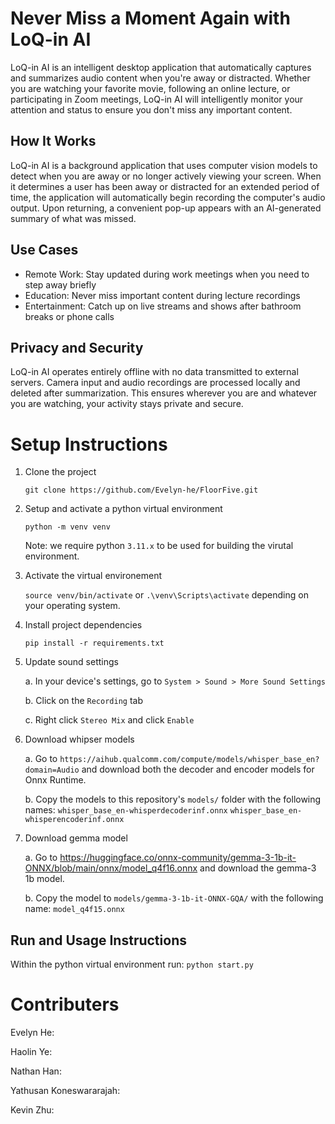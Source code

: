 # Never Miss a Moment Again with LoQ-in AI
LoQ-in AI is an intelligent desktop application that automatically captures and summarizes audio content when you're away or distracted. Whether you are watching your favorite movie, following an online lecture, or participating in Zoom meetings, LoQ-in AI will intelligently monitor your attention and status to ensure you don't miss any important content.

## How It Works
LoQ-in AI is a background application that uses computer vision models to detect when you are away or no longer actively viewing your screen. When it determines a user has been away or distracted for an extended period of time, the application will automatically begin recording the computer's audio output. Upon returning, a convenient pop-up appears with an AI-generated summary of what was missed.

## Use Cases
- Remote Work: Stay updated during work meetings when you need to step away briefly
- Education: Never miss important content during lecture recordings
- Entertainment: Catch up on live streams and shows after bathroom breaks or phone calls

## Privacy and Security
LoQ-in AI operates entirely offline with no data transmitted to external servers. Camera
input and audio recordings are processed locally and deleted after summarization. This
ensures wherever you are and whatever you are watching, your activity stays private and secure.


# Setup Instructions
1. Clone the project

    `git clone https://github.com/Evelyn-he/FloorFive.git`

2. Setup and activate a python virtual environment

    `python -m venv venv`

    Note: we require python `3.11.x` to be used for building the virutal environment.


3. Activate the virtual environement

    `source venv/bin/activate` or `.\venv\Scripts\activate` depending on your operating system.

4. Install project dependencies

    `pip install -r requirements.txt`

5. Update sound settings

   a. In your device's settings, go to `System > Sound > More Sound Settings`

   b. Click on the `Recording` tab

   c. Right click `Stereo Mix` and click `Enable`

6. Download whipser models

   a. Go to `https://aihub.qualcomm.com/compute/models/whisper_base_en?domain=Audio` and download both the decoder and encoder models for Onnx Runtime.

   b. Copy the models to this repository's `models/` folder with the following names:
           `whisper_base_en-whisperdecoderinf.onnx`
           `whisper_base_en-whisperencoderinf.onnx`

7. Download gemma model

    a. Go to https://huggingface.co/onnx-community/gemma-3-1b-it-ONNX/blob/main/onnx/model_q4f16.onnx and download the gemma-3 1b model.

    b. Copy the model to `models/gemma-3-1b-it-ONNX-GQA/` with the following name: `model_q4f15.onnx`

## Run and Usage Instructions

Within the python virtual environment run: `python start.py`

# Contributers
Evelyn He:

Haolin Ye:

Nathan Han:

Yathusan Koneswararajah:

Kevin Zhu:
